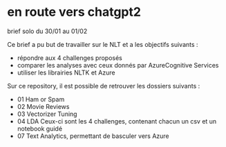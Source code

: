 # en route vers chatgpt2

 brief solo du 30/01 au 01/02

Ce brief a pu but de travailler sur le NLT et a les objectifs suivants :
- répondre aux 4 challenges proposés
- comparer les analyses avec ceux donnés par AzureCognitive Services
- utiliser les librairies NLTK et Azure

Sur ce repository, il est possible de retrouver les dossiers suivants : 
- 01 Ham or Spam
- 02 Movie Reviews
- 03 Vectorizer Tuning
- 04 LDA
Ceux-ci sont les 4 challenges, contenant chacun un csv et un notebook guidé
- 07 Text Analytics, permettant de basculer vers Azure
